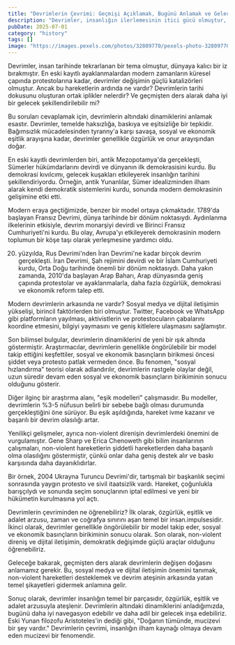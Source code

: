 ```yaml
---
title: "Devrimlerin Çevrimi: Geçmişi Açıklamak, Bugünü Anlamak ve Geleceği Şekillendirmek"
description: "Devrimler, insanlığın ilerlemesinin itici gücü olmuştur, tarihi şekillendirerek toplumlarda dönüşümler yarattı. Antik dünyadan modern zamanlarına kadar, devrimler özgürlük, eşitlik ve değişim arzusuyla ateşlendi. Bu makale, devrimlerin tarihsel önemini inceliyor, yeni gelişmeleri ve bilimsel bulguları ele alıyor."
pubDate: 2025-07-01
category: "history"
tags: []
image: "https://images.pexels.com/photos/32809770/pexels-photo-32809770.jpeg?auto=compress&cs=tinysrgb&h=650&w=940"
---
```


Devrimler, insan tarihinde tekrarlanan bir tema olmuştur, dünyaya kalıcı bir iz bırakmıştır. En eski kayıtlı ayaklanmalardan modern zamanların küresel çapında protestolarına kadar, devrimler değişimin güçlü katalizörleri olmuştur. Ancak bu hareketlerin ardında ne vardır? Devrimlerin tarihi dokusunu oluşturan ortak iplikler nelerdir? Ve geçmişten ders alarak daha iyi bir gelecek şekillendirilebilir mi?

Bu soruları cevaplamak için, devrimlerin altındaki dinamiklerini anlamak esastır. Devrimler, temelde haksızlığa, baskıya ve eşitsizliğe bir tepkidir. Bağımsızlık mücadelesinden tyranny'a karşı savaşa, sosyal ve ekonomik eşitlik arayışına kadar, devrimler genellikle özgürlük ve onur arayışından doğar.

En eski kayıtlı devrimlerden biri, antik Mezopotamya'da gerçekleşti, Sümerler hükümdarlarını devirdi ve dünyanın ilk demokrasisini kurdu. Bu demokrasi kıvılcımı, gelecek kuşakları etkileyerek insanlığın tarihini şekillendiriyordu. Örneğin, antik Yunanlılar, Sümer idealizminden ilham alarak kendi demokratik sistemlerini kurdu, sonunda modern demokrasinin gelişimine etki etti.

Modern eraya geçtiğimizde, benzer bir model ortaya çıkmaktadır. 1789'da başlayan Fransız Devrimi, dünya tarihinde bir dönüm noktasıydı. Aydınlanma ilkelerinin etkisiyle, devrim monarşiyi devirdi ve Birinci Fransız Cumhuriyeti'ni kurdu. Bu olay, Avrupa'yı etkileyerek demokrasinin modern toplumun bir köşe taşı olarak yerleşmesine yardımcı oldu.

20. yüzyılda, Rus Devrimi'nden İran Devrimi'ne kadar birçok devrim gerçekleşti. İran Devrimi, Şah rejimini devirdi ve bir İslam Cumhuriyeti kurdu, Orta Doğu tarihinde önemli bir dönüm noktasıydı. Daha yakın zamanda, 2010'da başlayan Arap Baharı, Arap dünyasında geniş çapında protestolar ve ayaklanmalarla, daha fazla özgürlük, demokrasi ve ekonomik reform talep etti.

Modern devrimlerin arkasında ne vardır? Sosyal medya ve dijital iletişimin yükselişi, birincil faktörlerden biri olmuştur. Twitter, Facebook ve WhatsApp gibi platformların yayılması, aktivistlerin ve protestocuların çabalarını koordine etmesini, bilgiyi yaymasını ve geniş kitlelere ulaşmasını sağlamıştır.

Son bilimsel bulgular, devrimlerin dinamiklerini de yeni bir ışık altında göstermiştir. Araştırmacılar, devrimlerin genellikle öngörülebilir bir model takip ettiğini keşfettiler, sosyal ve ekonomik basınçların birikmesi öncesi şiddet veya protesto patlak vermeden önce. Bu fenomen, "sosyal hızlandırma" teorisi olarak adlandırılır, devrimlerin rastgele olaylar değil, uzun süredir devam eden sosyal ve ekonomik basınçların birikiminin sonucu olduğunu gösterir.

Diğer ilginç bir araştırma alanı, "eşik modelleri" çalışmasıdır. Bu modeller, devrimlerin %3-5 nüfusun belirli bir sebebe bağlı olması durumunda gerçekleştiğini öne sürüyor. Bu eşik aşıldığında, hareket ivme kazanır ve başarılı bir devrim olasılığı artar.

Yenilikçi gelişmeler, ayrıca non-violent direnişin devrimlerdeki önemini de vurgulamıştır. Gene Sharp ve Erica Chenoweth gibi bilim insanlarının çalışmaları, non-violent hareketlerin şiddetli hareketlerden daha başarılı olma olasılığını göstermiştir, çünkü onlar daha geniş destek alır ve baskı karşısında daha dayanıklıdırlar.

Bir örnek, 2004 Ukrayna Turuncu Devrimi'dir, tartışmalı bir başkanlık seçimi sonrasında yaygın protesto ve sivil itaatsizlik vardı. Hareket, çoğunlukla barışçılydı ve sonunda seçim sonuçlarının iptal edilmesi ve yeni bir hükümetin kurulmasına yol açtı.

Devrimlerin çevriminden ne öğrenebiliriz? İlk olarak, özgürlük, eşitlik ve adalet arzusu, zaman ve coğrafya sınırını aşan temel bir insan.impulsesidir. İkinci olarak, devrimler genellikle öngörülebilir bir model takip eder, sosyal ve ekonomik basınçların birikiminin sonucu olarak. Son olarak, non-violent direniş ve dijital iletişimin, demokratik değişimde güçlü araçlar olduğunu öğrenebiliriz.

Geleceğe bakarak, geçmişten ders alarak devrimlerin değişen doğasını anlamamız gerekir. Bu, sosyal medya ve dijital iletişimin önemini tanımak, non-violent hareketleri desteklemek ve devrim ateşinin arkasında yatan temel şikayetleri gidermek anlamına gelir.

Sonuç olarak, devrimler insanlığın temel bir parçasıdır, özgürlük, eşitlik ve adalet arzusuyla ateşlenir. Devrimlerin altındaki dinamiklerini anladığımızda, bugünü daha iyi navegasyon edebilir ve daha adil bir gelecek inşa edebiliriz. Eski Yunan filozofu Aristoteles'in dediği gibi, "Doğanın tümünde, mucizevi bir şey vardır." Devrimlerin çevrimi, insanlığın ilham kaynağı olmaya devam eden mucizevi bir fenomendir.